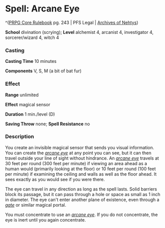 # Spell: Arcane Eye

^([PRPG Core Rulebook][ss-arcane-eye] pg. 243 | PFS Legal | [Archives of Nehtys][sn-arcane-eye])

**School** divination (scrying); **Level** alchemist 4, arcanist 4, investigator 4, sorcerer/wizard 4, witch 4

### Casting

**Casting Time** 10 minutes  

**Components** V, S, M (a bit of bat fur)

### Effect

**Range** unlimited  

**Effect** magical sensor  

**Duration** 1 min./level (D)  

**Saving Throw** none; **Spell Resistance** no

### Description

You create an invisible magical sensor that sends you visual information. You can create the _[arcane eye]_ at any point you can see, but it can then travel outside your line of sight without hindrance. An _[arcane eye]_ travels at 30 feet per round (300 feet per minute) if viewing an area ahead as a human would (primarily looking at the floor) or 10 feet per round (100 feet per minute) if examining the ceiling and walls as well as the floor ahead. It sees exactly as you would see if you were there.  

The eye can travel in any direction as long as the spell lasts. Solid barriers block its passage, but it can pass through a hole or space as small as 1 inch in diameter. The eye can't enter another plane of existence, even through a _[gate]_ or similar magical portal.  

You must concentrate to use an _[arcane eye]_. If you do not concentrate, the eye is inert until you again concentrate.

[ss-arcane-eye]: http://paizo.com/pathfinderRPG/v57
[sn-arcane-eye]: http://www.archivesofnethys.com/SpellDisplay.aspx?ItemName=Arcane%20Eye
[arcane eye]: http://www.archivesofnethys.com/SpellDisplay.aspx?ItemName=arcane%20eye
[gate]: http://www.archivesofnethys.com/SpellDisplay.aspx?ItemName=gate